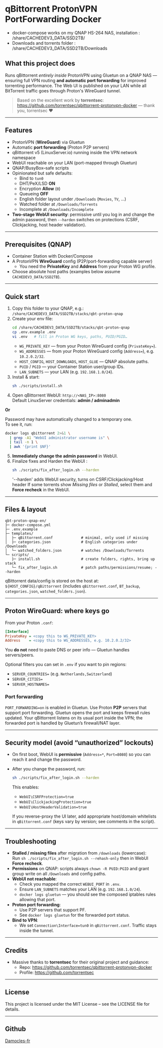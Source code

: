# qBittorrent ProtonVPN PortForwarding Docker

- docker-compose works on my QNAP HS-264 NAS, installation : /share/CACHEDEV3_DATA/SSD2TB/
- Downloads and torrents folder : /share/CACHEDEV3_DATA/SSD2TB/Downloads

## What this project does 
Runs qBittorrent *entirely inside* ProtonVPN using Gluetun on a QNAP NAS — ensuring full VPN routing **and automatic port forwarding** for improved torrenting performance. The Web UI is published on your LAN while all BitTorrent traffic goes through Proton's WireGuard tunnel.

> Based on the excellent work by **torrentsec**: https://github.com/torrentsec/qbittorrent-protonvpn-docker — thank you, torrentsec ❤️

---

## Features
- ProtonVPN (**WireGuard**) via Gluetun
- Automatic **port forwarding** (Proton P2P servers)
- qBittorrent v5 (LinuxServer.io) running inside the VPN network namespace
- WebUI reachable on your LAN (port-mapped through Gluetun)
- QNAP/BusyBox–safe scripts
- Opinionated but safe defaults:
  - Bind to `tun0`
  - DHT/PeX/LSD **ON**
  - Encryption **Allow** (`0`)
  - Queueing **OFF**
  - English folder layout under `/Downloads` (`Movies`, `TV`, …)
  - Watched folder at `/Downloads/Torrents`
  - Incomplete at `/Downloads/Incomplete`
- **Two-stage WebUI security**: permissive until you log in and change the admin password, then `--harden` switches on protections (CSRF, Clickjacking, host header validation).

---

## Prerequisites (QNAP)
- Container Station with Docker/Compose
- A ProtonVPN **WireGuard** config (P2P/port-forwarding capable server)
  - You need the **PrivateKey** and **Address** from your Proton WG profile.
- Choose absolute host paths (examples below assume `CACHEDEV3_DATA/SSD2TB`).

---

## Quick start
1. Copy this folder to your QNAP, e.g.:  
   `/share/CACHEDEV3_DATA/SSD2TB/stacks/qbt-proton-qnap`
2. Create your env file:
   ```sh
   cd /share/CACHEDEV3_DATA/SSD2TB/stacks/qbt-proton-qnap
   cp .env.example .env
   vi .env   # fill in Proton WG keys, paths, PUID/PGID…
   ```
   - `WG_PRIVATE_KEY` — from your Proton WireGuard config (`PrivateKey=`).
   - `WG_ADDRESSES` — from your Proton WireGuard config (`Address=`), e.g. `10.2.0.2/32`.
   - `HOST_CONFIG`, `HOST_DOWNLOADS`, `HOST_GLUE` — QNAP absolute paths.
   - `PUID` / `PGID` — your Container Station user/group IDs.
   - `LAN_SUBNETS` — your LAN (e.g. `192.168.1.0/24`).
3. Install & start:
   ```sh
   sh ./scripts/install.sh
   ```
4. Open qBittorrent WebUI: `http://<NAS_IP>:8080`  
   Default LinuxServer credentials: **admin / adminadmin**
   
**Or**

   Password may have automatically changed to a temporary one.  
To see it, run:
~~~sh
docker logs qbittorrent 2>&1 \
  | grep -A1 "WebUI administrator username is" \
  | tail -n 1 \
  | awk '{print $NF}'
~~~

5. **Immediately change the admin password** in WebUI.
6. Finalize fixes and Harden the WebUI :
   ```sh
   sh ./scripts/fix_after_login.sh --harden
   ```
   '--harden' adds WebUI security, turns on CSRF/Clickjacking/Host header
   If some torrents show *Missing files* or *Stalled*, select them and **Force recheck** in the WebUI.

---

## Files & layout
```
qbt-proton-qnap-en/
├─ docker-compose.yml
├─ .env.example
├─ templates/
│  ├─ qBittorrent.conf             # minimal, only used if missing
│  ├─ categories.json              # English categories under /Downloads
│  └─ watched_folders.json         # watches /Downloads/Torrents
└─ scripts/
   ├─ install.sh                   # create folders, rights, bring up stack
   └─ fix_after_login.sh           # patch paths/permissions/resume; --harden
```

qBittorrent data/config is stored on the host at:  
`${HOST_CONFIG}/qBittorrent` (includes `qBittorrent.conf`, `BT_backup`, `categories.json`, `watched_folders.json`).

---

## Proton WireGuard: where keys go
From your Proton `.conf`:
```ini
[Interface]
PrivateKey = <copy this to WG_PRIVATE_KEY>
Address    = <copy this to WG_ADDRESSES, e.g. 10.2.0.2/32>
```
You **do not** need to paste DNS or peer info — Gluetun handles servers/peers.

Optional filters you can set in `.env` if you want to pin regions:
- `SERVER_COUNTRIES=` (e.g. `Netherlands,Switzerland`)
- `SERVER_CITIES=`
- `SERVER_HOSTNAMES=`

### Port forwarding
`PORT_FORWARDING=on` is enabled in Gluetun. Use Proton **P2P** servers that support port forwarding. Gluetun opens the port and keeps firewall rules updated. Your qBittorrent listens on its usual port inside the VPN; the forwarded port is handled by Gluetun’s firewall/NAT layer.

---

## Security model (avoid “unauthorized” lockouts)
- On first boot, WebUI is **permissive** (`Address=*`, `Port=8080`) so you can reach it and change the password.
- After you change the password, run:
  ```sh
  sh ./scripts/fix_after_login.sh --harden
  ```
  This enables:
  - `WebUI\CSRFProtection=true`
  - `WebUI\ClickjackingProtection=true`
  - `WebUI\HostHeaderValidation=true`

  If you reverse-proxy the UI later, add appropriate host/domain whitelists in `qBittorrent.conf` (keys vary by version; see comments in the script).

---

## Troubleshooting
- **Stalled / missing files** after migration from `/downloads` (lowercase):  
  Run `sh ./scripts/fix_after_login.sh --rehash-only` then in WebUI **Force recheck**.
- **Permissions** on QNAP: scripts always `chown -R PUID:PGID` and grant group write on all `/Downloads` and config paths.
- **WebUI not reachable**:
  - Check you mapped the correct `WEBUI_PORT` in `.env`.
  - Ensure `LAN_SUBNETS` matches your LAN (e.g. `192.168.1.0/24`).
  - `docker logs gluetun` — you should see the composed iptables rules allowing that port.
- **Proton port forwarding**:
  - Use P2P servers that support PF.
  - See `docker logs gluetun` for the forwarded port status.
- **Bind to VPN**:
  - We set `Connection\Interface=tun0` in `qBittorrent.conf`. Traffic stays inside the tunnel.

---

## Credits
- Massive thanks to **torrentsec** for their original project and guidance:
  - Repo: https://github.com/torrentsec/qbittorrent-protonvpn-docker
  - Profile: https://github.com/torrentsec

---

## License
This project is licensed under the MIT License – see the LICENSE file for details.

---

## Github
[Damocles-fr](https://github.com/Damocles-fr)
